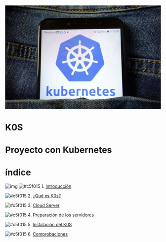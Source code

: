 ![img](https://github.com/abarcajoel/K0S/blob/main/img/k0s.jpg)
#                       K0S
# Proyecto con Kubernetes
# índice
![img]()
![#c5f015](https://via.placeholder.com/15/c5f015/000000?text=+) 1. [Introducción](https://github.com/abarcajoel/K0S/blob/main/readme/Introduccion.md)

![#c5f015](https://via.placeholder.com/15/c5f015/000000?text=+) 2. [¿Qué es K0s?](https://github.com/abarcajoel/K0S/blob/main/readme/que_es_k0s.md)

![#c5f015](https://via.placeholder.com/15/c5f015/000000?text=+) 3. [Cloud Server](https://github.com/abarcajoel/K0S/blob/main/readme/cloud_server.md)

![#c5f015](https://via.placeholder.com/15/c5f015/000000?text=+) 4. [Preparación de los servidores](https://github.com/abarcajoel/K0S/blob/main/readme/servidores.md)

![#c5f015](https://via.placeholder.com/15/c5f015/000000?text=+) 5. [Instalación del K0S](https://github.com/abarcajoel/K0S/blob/main/readme/instalacion_K0s.md) 

![#c5f015](https://via.placeholder.com/15/c5f015/000000?text=+) 6. [Comprobaciones]()



